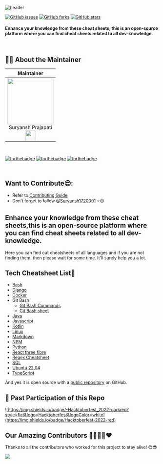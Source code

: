 ![header](https://capsule-render.vercel.app/api?type=rect&color=gradient&height=100&section=footer&text=Developer+Cheatsheets&fontSize=50)

[![GitHub issues](https://img.shields.io/github/issues/Suryansh1720001/Developer-Cheatsheet?style=for-the-badge&logo=appveyor)](https://github.com/Suryansh1720001/Developer-Cheatsheet/issues)
[![GitHub forks](https://img.shields.io/github/forks/Suryansh1720001/Developer-Cheatsheet?style=for-the-badge&logo=appveyor)](https://github.com/Suryansh1720001/Developer-Cheatsheet/network)
[![GitHub stars](https://img.shields.io/github/stars/Suryansh1720001/Developer-Cheatsheet?style=for-the-badge&logo=appveyor)](https://github.com/Suryansh1720001/Developer-Cheatsheet/stargazers)


#### Enhance your knowledge from these cheat sheets, this is an open-source platform where you can find cheat sheets related to all dev-knowledge.



<br>

## 🧑‍💻 About the Maintainer

| Maintainer   | 
| :----------: | 
|<a href="https://github.com/Suryansh1720001"><img src="https://avatars.githubusercontent.com/Suryansh1720001" width=150px height=150px /></a><br>Suryansh Prajapati<br><a href="https://www.linkedin.com/in/itssuryansh/"><img src="https://t0.gstatic.com/images?q=tbn:ANd9GcRMCA3j2A8hfLl9p5UAU5nd9lvqLlNZvqoU4xOsZ192uH4IYS6X" width="32px" height="32px"></a> |
<br>


[![forthebadge](https://forthebadge.com/images/badges/built-by-developers.svg)](https://forthebadge.com)
[![forthebadge](https://forthebadge.com/images/badges/built-with-love.svg)](https://forthebadge.com)
[![forthebadge](https://forthebadge.com/images/badges/for-you.svg)](https://forthebadge.com)

<br>


## Want to Contribute😎:
- Refer to <a href="CONTRIBUTING.md">Contributing Guide</a><br>
- Don't forget to follow [@Suryansh1720001](https://github.com/Suryansh1720001) ⭐😊

## Enhance your knowledge from these cheat sheets,this is an open-source platform where you can find cheat sheets related to all dev-knowledge.

Here you can find out cheatsheets of all languages and if you are not finding them, then please wait for some time. It'll surely help you a lot.

## Tech Cheatsheet List📃

- [Bash](https://github.com/Veerhan-glitch/Developer-Cheatsheet/blob/master/bash_cheatsheet.md)
- [Django](https://github.com/Veerhan-glitch/Developer-Cheatsheet/blob/master/django%20cheat%20sheet.pdf)
- [Docker](https://github.com/Suryansh1720001/Developer-Cheatsheet/blob/master/docker.md)
- Git Bash
  - [Git Bash Commands](https://github.com/ANSHUMANDAS1506/Developer-Cheatsheet/blob/master/GitBash_sheet.md)
  - [Git Bash sheet](https://github.com/Suryansh1720001/Developer-Cheatsheet/blob/master/GitBash_sheet.md)
- [Java](https://github.com/Veerhan-glitch/Developer-Cheatsheet/blob/master/java.md)
- [Javascript](https://github.com/Veerhan-glitch/Developer-Cheatsheet/blob/master/javascript.md)
- [Kotlin](https://github.com/Veerhan-glitch/Developer-Cheatsheet/blob/master/Kotlin.md)
- [Linux](https://github.com/Suryansh1720001/Developer-Cheatsheet/blob/master/linux.md)
- [Markdown](https://github.com/Veerhan-glitch/Developer-Cheatsheet/blob/master/Markdown_Cheatsheet.md)
- [NPM](https://github.com/Veerhan-glitch/Developer-Cheatsheet/blob/master/NPM.md)
- [Python](https://github.com/Veerhan-glitch/Developer-Cheatsheet/blob/master/python-cheat-sheet.md)
- [React three fibre](https://github.com/Suryansh1720001/Developer-Cheatsheet/blob/master/react-three-fibre.md)
- [Regex Cheatsheet](https://github.com/Suryansh1720001/Developer-Cheatsheet/blob/master/regex-cheatsheet.md)
- [SQL](https://github.com/Suryansh1720001/Developer-Cheatsheet/blob/master/SQL%20Cheatsheet)
- [Ubuntu 22.04](https://github.com/Suryansh1720001/Developer-Cheatsheet/blob/master/ubuntu-22.04.md)
- [TypeScript](https://github.com/ANSHUMANDAS1506/Developer-Cheatsheet/blob/master/typescript.md)


And yes it is open source with a [public repository](https://github.com/Suryansh1720001/Developer-Cheatsheet)
 on GitHub.

## 🥂 Past Participation of this Repo 
![https://img.shields.io/badge/-Hacktoberfest_2022-darkred?style=flat&logo=Hacktoberfest&logoColor=white](https://img.shields.io/badge/Hacktoberfest-2022-red)&nbsp;


## Our Amazing Contributors 👨‍👨‍👦‍👦❤️
Thanks to all the contributors who worked for this project to stay alive! 😊😎




<a align="center" href="https://github.com/Suryansh1720001/Developer-Cheatsheet/graphs/contributors">
  <img src="https://contrib.rocks/image?repo=Suryansh1720001/Developer-Cheatsheet&&max=817" />  
</a>







